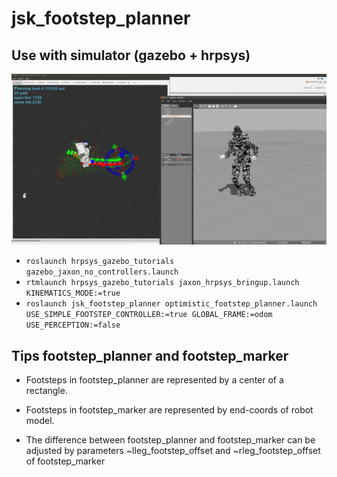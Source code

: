jsk_footstep_planner
=====================


## Use with simulator (gazebo + hrpsys)

![](images/jaxon_footstep_planner_gazebo_no_perception.png)
* `roslaunch hrpsys_gazebo_tutorials gazebo_jaxon_no_controllers.launch`
* `rtmlaunch hrpsys_gazebo_tutorials jaxon_hrpsys_bringup.launch KINEMATICS_MODE:=true`
* `roslaunch jsk_footstep_planner optimistic_footstep_planner.launch USE_SIMPLE_FOOTSTEP_CONTROLLER:=true GLOBAL_FRAME:=odom USE_PERCEPTION:=false`


## Tips footstep_planner and footstep_marker

* Footsteps in footstep_planner are represented by a center of a rectangle.

* Footsteps in footstep_marker are represented by end-coords of robot model.

* The difference between footstep_planner and footstep_marker can be adjusted by parameters ~lleg_footstep_offset and ~rleg_footstep_offset of footstep_marker
